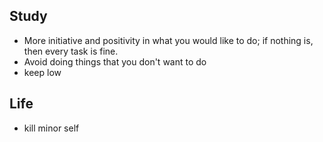 ## Study
- More initiative and positivity in what you would like to do; if nothing is, then every task is fine. 
- Avoid doing things that you don't want to do
- keep low


## Life
- kill minor self

